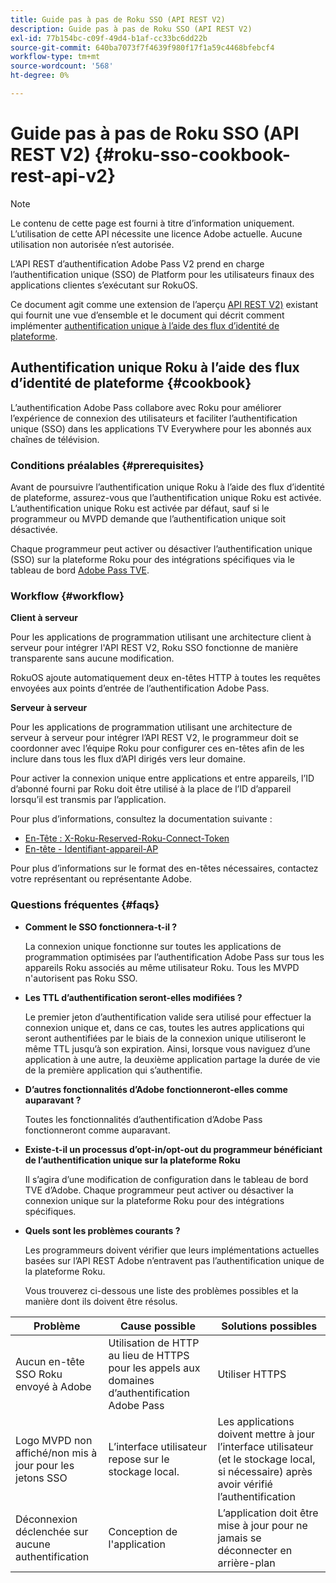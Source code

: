 ```yaml
---
title: Guide pas à pas de Roku SSO (API REST V2)
description: Guide pas à pas de Roku SSO (API REST V2)
exl-id: 77b154bc-c09f-49d4-b1af-cc33bc6dd22b
source-git-commit: 640ba7073f7f4639f980f17f1a59c4468bfebcf4
workflow-type: tm+mt
source-wordcount: '568'
ht-degree: 0%

---
```


# Guide pas à pas de Roku SSO (API REST V2) {#roku-sso-cookbook-rest-api-v2}

>[!NOTE]
>
>Le contenu de cette page est fourni à titre d’information uniquement. L’utilisation de cette API nécessite une licence Adobe actuelle. Aucune utilisation non autorisée n’est autorisée.

L’API REST d’authentification Adobe Pass V2 prend en charge l’authentification unique (SSO) de Platform pour les utilisateurs finaux des applications clientes s’exécutant sur RokuOS.

Ce document agit comme une extension de l’aperçu [API REST V2)](/help/authentication/integration-guide-programmers/rest-apis/rest-api-v2/rest-api-v2-overview.md) existant qui fournit une vue d’ensemble et le document qui décrit comment implémenter [authentification unique à l’aide des flux d’identité de plateforme](/help/authentication/integration-guide-programmers/rest-apis/rest-api-v2/flows/single-sign-on-access-flows/rest-api-v2-single-sign-on-platform-identity-flows.md).

## Authentification unique Roku à l’aide des flux d’identité de plateforme {#cookbook}

L’authentification Adobe Pass collabore avec Roku pour améliorer l’expérience de connexion des utilisateurs et faciliter l’authentification unique (SSO) dans les applications TV Everywhere pour les abonnés aux chaînes de télévision.

### Conditions préalables {#prerequisites}

Avant de poursuivre l’authentification unique Roku à l’aide des flux d’identité de plateforme, assurez-vous que l’authentification unique Roku est activée. L’authentification unique Roku est activée par défaut, sauf si le programmeur ou MVPD demande que l’authentification unique soit désactivée.

Chaque programmeur peut activer ou désactiver l’authentification unique (SSO) sur la plateforme Roku pour des intégrations spécifiques via le tableau de bord [Adobe Pass TVE](https://experience.adobe.com/pass/authentication).

### Workflow {#workflow}

**Client à serveur**

Pour les applications de programmation utilisant une architecture client à serveur pour intégrer l&#39;API REST V2, Roku SSO fonctionne de manière transparente sans aucune modification.

RokuOS ajoute automatiquement deux en-têtes HTTP à toutes les requêtes envoyées aux points d’entrée de l’authentification Adobe Pass.

**Serveur à serveur**

Pour les applications de programmation utilisant une architecture de serveur à serveur pour intégrer l’API REST V2, le programmeur doit se coordonner avec l’équipe Roku pour configurer ces en-têtes afin de les inclure dans tous les flux d’API dirigés vers leur domaine.

Pour activer la connexion unique entre applications et entre appareils, l’ID d’abonné fourni par Roku doit être utilisé à la place de l’ID d’appareil lorsqu’il est transmis par l’application.

Pour plus d’informations, consultez la documentation suivante :

* [En-Tête : X-Roku-Reserved-Roku-Connect-Token](/help/authentication/integration-guide-programmers/rest-apis/rest-api-v2/appendix/headers/rest-api-v2-appendix-headers-x-roku-reserved-roku-connect-token.md)
* [En-tête - Identifiant-appareil-AP](/help/authentication/integration-guide-programmers/rest-apis/rest-api-v2/appendix/headers/rest-api-v2-appendix-headers-ap-device-identifier.md)

Pour plus d’informations sur le format des en-têtes nécessaires, contactez votre représentant ou représentante Adobe.

### Questions fréquentes {#faqs}

* **Comment le SSO fonctionnera-t-il ?**

  La connexion unique fonctionne sur toutes les applications de programmation optimisées par l’authentification Adobe Pass sur tous les appareils Roku associés au même utilisateur Roku. Tous les MVPD n&#39;autorisent pas Roku SSO.


* **Les TTL d’authentification seront-elles modifiées ?**

  Le premier jeton d’authentification valide sera utilisé pour effectuer la connexion unique et, dans ce cas, toutes les autres applications qui seront authentifiées par le biais de la connexion unique utiliseront le même TTL jusqu’à son expiration. Ainsi, lorsque vous naviguez d’une application à une autre, la deuxième application partage la durée de vie de la première application qui s’authentifie.


* **D’autres fonctionnalités d’Adobe fonctionneront-elles comme auparavant ?**

  Toutes les fonctionnalités d’authentification d’Adobe Pass fonctionneront comme auparavant.


* **Existe-t-il un processus d’opt-in/opt-out du programmeur bénéficiant de l’authentification unique sur la plateforme Roku**

  Il s’agira d’une modification de configuration dans le tableau de bord TVE d’Adobe. Chaque programmeur peut activer ou désactiver la connexion unique sur la plateforme Roku pour des intégrations spécifiques.


* **Quels sont les problèmes courants ?**

  Les programmeurs doivent vérifier que leurs implémentations actuelles basées sur l’API REST Adobe n’entravent pas l’authentification unique de la plateforme Roku.

  Vous trouverez ci-dessous une liste des problèmes possibles et la manière dont ils doivent être résolus.

| Problème | Cause possible | Solutions possibles |
|--------------------------------------------------|----------------------------------------------------------------------------|--------------------------------------------------------------------------------------------|
| Aucun en-tête SSO Roku envoyé à Adobe | Utilisation de HTTP au lieu de HTTPS pour les appels aux domaines d’authentification Adobe Pass | Utiliser HTTPS |
| Logo MVPD non affiché/non mis à jour pour les jetons SSO | L’interface utilisateur repose sur le stockage local. | Les applications doivent mettre à jour l’interface utilisateur (et le stockage local, si nécessaire) après avoir vérifié l’authentification |
| Déconnexion déclenchée sur aucune authentification | Conception de l&#39;application | L’application doit être mise à jour pour ne jamais se déconnecter en arrière-plan |
